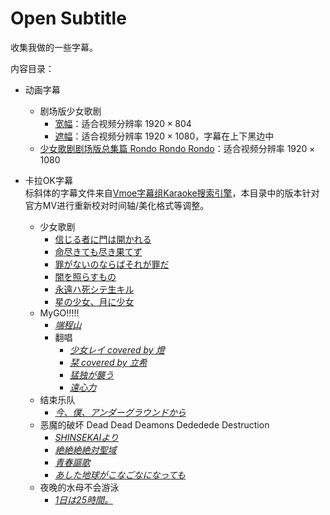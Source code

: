 # Open Subtitle

收集我做的一些字幕。

内容目录：

- 动画字幕
  - 剧场版少女歌剧
    - [宽幅](anime/revuestarlight-gekijoban.ass)：适合视频分辨率 $1920\times 804$
    - [遮幅](anime/revuestarlight-gekijoban-178.ass)：适合视频分辨率 $1920\times 1080$，字幕在上下黑边中
  - [少女歌剧剧场版总集篇 Rondo Rondo Rondo](anime/revuestarlight-rororo-178.ass)：适合视频分辨率 $1920 \times 1080$

- 卡拉OK字幕  
  标斜体的字幕文件来自[Vmoe字幕组Karaoke搜索引擎](https://karaoke.vmoe.info/)，本目录中的版本针对官方MV进行重新校对时间轴/美化格式等调整。
  - 少女歌剧
    - [信じる者に門は開かれる](karaoke/revuestarlight-信じる者に門は開かれる.ass) 
    - [命尽きても尽き果てず](karaoke/revuestarlight-命尽きても尽き果てず.ass)
    - [罪がないのならばそれが罪だ](karaoke/revuestarlight-罪がないのならばそれが罪だ.ass)
    - [闇を照らすもの](karaoke/revuestarlight-闇を照らすもの.ass)
    - [永遠ハ死シテ生キル](karaoke/revuestarlight-永遠ハ死シテ生キル.ass)
    - [星の少女、月に少女](karaoke/revuestarlight-星の少女、月に少女.ass)
  - MyGO!!!!!
    - [*端程山*](karaoke/mygo-端程山.ass)
    - 翻唱
      - [*少女レイ covered by 燈*](karaoke/mygo-cover-少女レイ.ass)
      - [*栞 covered by 立希*](karaoke/mygo-cover-栞.ass)
      - [*猛独が襲う*](karaoke/猛独が襲う.ass)
      - [*遠心力*](karaoke/mygo-cover-遠心力.ass)
  - 结束乐队
    - [*今、僕、アンダーグラウンドから*](karaoke/kessokuband-今、僕、アンダーグラウンドから.ass)
  - 恶魔的破坏 Dead Dead Deamons Dededede Destruction
    - [*SHINSEKAIより*](karaoke/dededede-SHINSEKAIより.ass)
    - [*絶絶絶絶対聖域*](karaoke/dededede-絶絶絶絶対聖域.ass)
    - [*青春謳歌*](karaoke/dededede-青春謳歌.ass)
    - [*あした地球がこなごなになっても*](karaoke/あした地球がこなごなになっても.ass)
  - 夜晚的水母不会游泳
    - [*1日は25時間。*](karaoke/yorukura-1日は25時間.ass)
